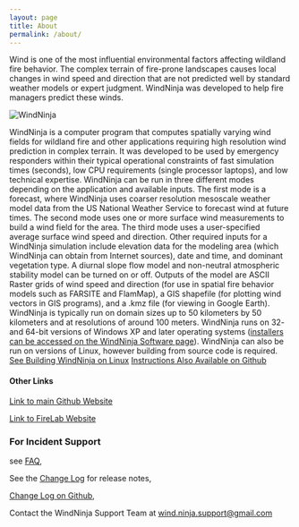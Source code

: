 ```yaml
---
layout: page
title: About
permalink: /about/
---
```


Wind is one of the most influential environmental factors affecting wildland fire behavior. The complex terrain of fire-prone landscapes causes local changes in wind speed and direction that are not predicted well by standard weather models or expert judgment. WindNinja was developed to help fire managers predict these winds.

![WindNinja](http://firelab.org/sites/default/files/images/projects/WindNinja_logo_180dpi-md.jpg)

WindNinja is a computer program that computes spatially varying wind fields for wildland fire and other applications requiring high resolution wind prediction in complex terrain. It was developed to be used by emergency responders within their typical operational constraints of fast simulation times (seconds), low CPU requirements (single processor laptops), and low technical expertise. WindNinja can be run in three different modes depending on the application and available inputs. The first mode is a forecast, where WindNinja uses coarser resolution mesoscale weather model data from the US National Weather Service to forecast wind at future times. The second mode uses one or more surface wind measurements to build a wind field for the area. The third mode uses a user-specified average surface wind speed and direction. Other required inputs for a WindNinja simulation include elevation data for the modeling area (which WindNinja can obtain from Internet sources), date and time, and dominant vegetation type. A diurnal slope flow model and non-neutral atmospheric stability model can be turned on or off. Outputs of the model are ASCII Raster grids of wind speed and direction (for use in spatial fire behavior models such as FARSITE and FlamMap), a GIS shapefile (for plotting wind vectors in GIS programs), and a .kmz file (for viewing in Google Earth). WindNinja is typically run on domain sizes up to 50 kilometers by 50 kilometers and at resolutions of around 100 meters. WindNinja runs on 32- and 64-bit versions of Windows XP and later operating systems ([installers can be accessed on the WindNinja Software page](http://www.firelab.org/document/windninja-software)). WindNinja can also be run on versions of Linux, however building from source code is required. [See Building WindNinja on Linux](http://firelab.github.io/windninja/main/2016/06/23/buildlinux.html)
[Instructions Also Available on Github](https://github.com/firelab/windninja/wiki/Building-WindNinja-on-Linux)


#### Other Links


[Link to main Github Website](https://github.com/firelab/windninja)


[Link to FireLab Website](http://www.firelab.org/project/windninja)



### For Incident Support


see [FAQ](http://firelab.github.io/windninja/about/),


See the [Change Log](http://firelab.github.io/windninja/log/) for release notes,


[Change Log on Github](https://github.com/firelab/windninja/blob/master/NEWS.md),


Contact the WindNinja Support Team at [wind.ninja.support@gmail.com](mailto:wind.ninja.support@gmail.com)



